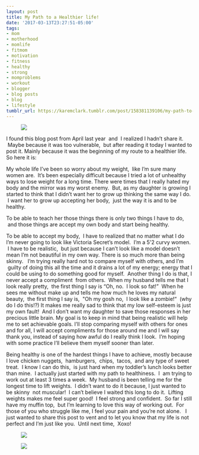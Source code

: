 ```yaml
---
layout: post
title: My Path to a Healthier life!
date: '2017-03-13T23:27:51-05:00'
tags:
- mom
- motherhood
- momlife
- fitmom
- motivation
- fitness
- healthy
- strong
- momproblems
- workout
- blogger
- blog posts
- blog
- lifestyle
tumblr_url: https://karemclark.tumblr.com/post/158381139106/my-path-to-a-healthier-life
---
```

<figure class="tmblr-full" data-orig-height="2093" data-orig-width="2925"><img src="https://64.media.tumblr.com/c720c4f7c653c7bdc6883304b5ba3538/tumblr_inline_omsen6p3xG1t4qra9_540.jpg" data-orig-height="2093" data-orig-width="2925"></figure>

I found this blog post from April last year &nbsp;and &nbsp;I realized I hadn’t share it. &nbsp;Maybe because it was too vulnerable, &nbsp;but after reading it today I wanted to post it. Mainly because it was the beginning of my route to a healthier life. So here it is:

My whole life I’ve been so worry about my weight, &nbsp;like I’m sure many women are. &nbsp;It’s been especially difficult because I tried a lot of unhealthy ways to lose weight for a long time. There were times that I really hated my body and the mirror was my worst enemy. &nbsp;But, as my daughter is growing I started to think that I didn’t want her to grow up thinking the same way I do. &nbsp;I want her to grow up accepting her body, &nbsp;just the way it is and to be healthy.

To be able to teach her those things there is only two things I have to do, &nbsp;and those things are accept my own body and start being healthy.

To be able to accept my body, &nbsp;I have to realized that no matter what I do I’m never going to look like Victoria Secret’s model. &nbsp;I’m a 5'2 curvy women. &nbsp;I have to be realistic, &nbsp;but just because I can’t look like a model doesn’t mean I’m not beautiful in my own way. There is so much more than being skinny. &nbsp; I’m trying really hard not to compare myself with others, and I’m &nbsp;guilty of doing this all the time and it drains a lot of my energy; energy that I could be using to do something good for myself. &nbsp;Another thing I do is that, I never accept a compliment &nbsp;from others. &nbsp;When my husband tells me that I look really pretty, &nbsp;the first thing I say is “Oh, no. &nbsp;I look so fat!” &nbsp;When he sees me without make up and tells me how much he loves my natural beauty, &nbsp;the first thing I say is, &nbsp;"Oh my gosh no, &nbsp;I look like a zombie!“ &nbsp;(why do I do this!?) It makes me really sad to think that my low self-esteem is just my own fault! &nbsp;And I don’t want my daughter to save those responses in her precious little brain. My goal is to keep in mind that being realistic will help me to set achievable goals. I’ll stop comparing myself with others for ones and for all, I will accept compliments for those around me and I will say thank you, instead of saying how awful do I really think I look. &nbsp;I’m hoping with some practice I’ll believe them myself sooner than later.

Being healthy is one of the hardest things I have to achieve, mostly because I love chicken nuggets, &nbsp;hamburgers, &nbsp;chips, &nbsp;tacos, &nbsp;and any type of sweet treat. &nbsp;I know I can do this, &nbsp;is just hard when my toddler’s lunch looks better than mine. &nbsp;I actually just started with my path to healthiness. &nbsp;I &nbsp;am trying to work out at least 3 times a week. &nbsp;My husband is been telling me for the longest time to lift weights. &nbsp;I didn’t want to do it because, I just wanted to be skinny &nbsp;not muscular! &nbsp;I can’t believe I waited this long to do it. &nbsp;Lifting weights makes me feel super good! &nbsp;I feel strong and confident. &nbsp;So far I still have my muffin top, &nbsp;but I’m learning to love this way of working out. &nbsp;For those of you who struggle like me, I feel your pain and you’re not alone. &nbsp; I just wanted to share this post to vent and to let you know that my life is not perfect and I’m just like you. &nbsp;Until next time, &nbsp;Xoxo!

<figure class="tmblr-full" data-orig-height="2747" data-orig-width="2047"><img src="https://64.media.tumblr.com/b05b214fc58265f0490d9c7e6a4b5fdb/tumblr_inline_omsexpvkd71t4qra9_540.jpg" data-orig-height="2747" data-orig-width="2047"></figure><figure class="tmblr-full" data-orig-height="2083" data-orig-width="2554"><img src="https://64.media.tumblr.com/e0fadab97c8a958fe29046b1f24c9915/tumblr_inline_omsexvb9vD1t4qra9_540.jpg" data-orig-height="2083" data-orig-width="2554"></figure>
